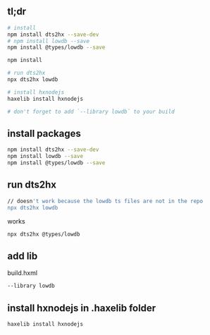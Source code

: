 ## tl;dr

```bash
# install
npm install dts2hx --save-dev
# npm install lowdb --save
npm install @types/lowdb --save

npm install

# run dts2hx
npx dts2hx lowdb

# install hxnodejs
haxelib install hxnodejs

# don't forget to add `--library lowdb` to your build
```

## install packages

```bash
npm install dts2hx --save-dev
npm install lowdb --save
npm install @types/lowdb --save
```

## run dts2hx

```bash
// doesn't work because the lowdb ts files are not in the repo
npx dts2hx lowdb
```

works

```bash
npx dts2hx @types/lowdb
```

## add lib

build.hxml

```bash
--library lowdb
```

## install hxnodejs in .haxelib folder

```bash
haxelib install hxnodejs
```
